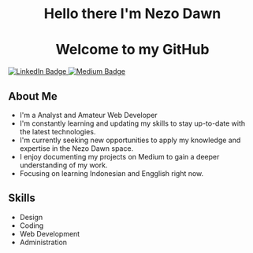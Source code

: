 <div id="header" align="center">
  <h1>Hello there I'm Nezo Dawn</h1>
  <h1>Welcome to my GitHub</h1>
</div>

<div id="badges">
  <a href="[https://www.linkedin.com/in/nezo-dawn]">
    <img src="https://img.shields.io/badge/LinkedIn-blue?style=for-the-badge&logo=linkedin&logoColor=white" alt="LinkedIn Badge"/>
  </a>
  <a href="[https://medium.com/@nezodawn]">
    <img src="https://img.shields.io/badge/Medium-white?style=for-the-badge&logo=medium&logoColor=black" alt="Medium Badge"/>
  </a>
</div>

<div id="bio">
  <h2>About Me</h2>
  <ul>
    <li>I'm a Analyst and Amateur Web Developer</li>
    <li>I'm constantly learning and updating my skills to stay up-to-date with the latest technologies.</li>    <li>I'm currently seeking new opportunities to apply my knowledge and expertise in the Nezo Dawn space.</li>
    <li>I enjoy documenting my projects on Medium to gain a deeper understanding of my work.</li>
    <li>Focusing on learning Indonesian and Engglish right now.</li>
  </ul>
</div>

<div id="skills">
  <h2>Skills</h2>
  <ul>
    <li>Design</li>
    <li>Coding</li>
    <li>Web Development</li>
    <li>Administration</li>
  </ul>
</div>

